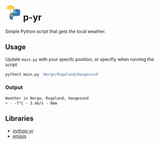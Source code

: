 # <img src="p-yr.svg" width="50"> p-yr

Simple Python script that gets the local weather.

## Usage

Update `main.py` with your specifc position, or specifiy when running the script

```sh
python3 main.py 'Norge/Rogaland/Haugesund'
```

### Output

```
Weather in Norge, Rogaland, Haugesund
☀️ · -7°C · 3.4m/s · 0mm
```

## Libraries

-   [python-yr](https://github.com/wckd/python-yr)
-   [emojis](https://github.com/alexandrevicenzi/emojis)
